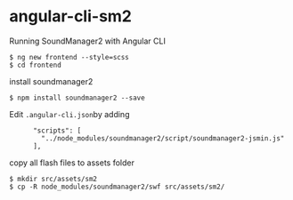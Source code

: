 # angular-cli-sm2
Running SoundManager2 with Angular CLI

```
$ ng new frontend --style=scss
$ cd frontend
```

install soundmanager2
```
$ npm install soundmanager2 --save
```


Edit `.angular-cli.json`by adding
```
      "scripts": [
        "../node_modules/soundmanager2/script/soundmanager2-jsmin.js"
      ],
```

copy all flash files to assets folder
```
$ mkdir src/assets/sm2
$ cp -R node_modules/soundmanager2/swf src/assets/sm2/
```
